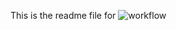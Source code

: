 This is the readme file for 
![workflow](https://github.com/40794434/sem/actions/workflows/main.yml/badge.svg)